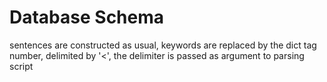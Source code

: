 # Database Schema

sentences are constructed as usual, keywords are replaced by the dict tag number, delimited by '<', the delimiter is passed as argument to parsing script 

